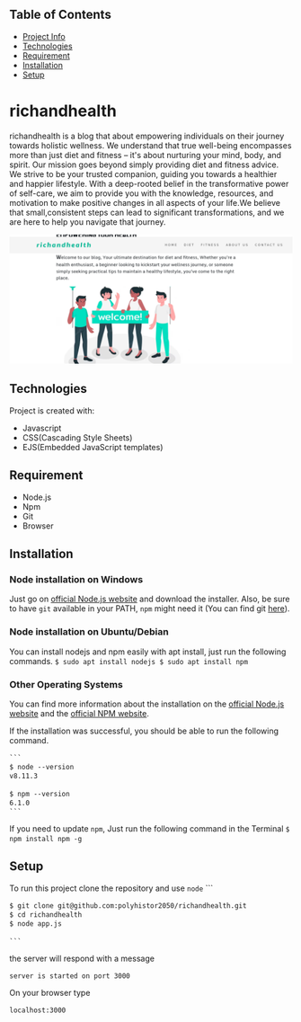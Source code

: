 ## Table of Contents
* [Project Info](#richandhealth)
* [Technologies](#technologies)
* [Requirement](#requirement)
* [Installation](#installation)
* [Setup](#setup)


# richandhealth
richandhealth is a blog that about empowering individuals on their journey towards holistic wellness.
We understand that true well-being encompasses more than just diet and fitness – it's about nurturing your mind, body, and spirit.
Our mission goes beyond simply providing diet and fitness advice. We strive to be your trusted companion, guiding you towards a healthier and happier lifestyle.
With a deep-rooted belief in the transformative power of self-care, we aim to provide you with the knowledge, resources, and motivation
to make positive changes in all aspects of your life.We believe that small,consistent steps can lead to significant transformations, and we are here to help you navigate that journey.

![richandhealth](./public/assets/richandhealth.png)

## Technologies
Project is created with:
* Javascript
* CSS(Cascading Style Sheets)
* EJS(Embedded JavaScript templates)

## Requirement
* Node.js
* Npm
* Git
* Browser

## Installation
### Node installation on Windows

  Just go on [official Node.js website](https://nodejs.org/) and download the installer.
Also, be sure to have `git` available in your PATH, `npm` might need it (You can find git [here](https://git-scm.com/)).

### Node installation on Ubuntu/Debian

  You can install nodejs and npm easily with apt install, just run the following commands.
      ```
      $ sudo apt install nodejs
      $ sudo apt install npm
      ```
### Other Operating Systems
  You can find more information about the installation on the [official Node.js website](https://nodejs.org/) and the [official NPM website](https://npmjs.org/).

If the installation was successful, you should be able to run the following command.

    ```
    $ node --version
    v8.11.3

    $ npm --version
    6.1.0
    ```
If you need to update `npm`, Just run the following command in the Terminal
    ```
    $ npm install npm -g
    ```
## Setup
To run this project clone the repository and use `node` 
    ```
    
    $ git clone git@github.com:polyhistor2050/richandhealth.git
    $ cd richandhealth
    $ node app.js
    
    ```
the server will respond with a message
  ```
  server is started on port 3000
  ```
On your browser type
  ```
  localhost:3000
  ```
